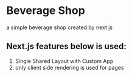 # Beverage Shop

a simple beverage shop created by next js

## Next.js features below is used:

1. Single Shared Layout with Custom App
2. only client side rendering is used for pages
